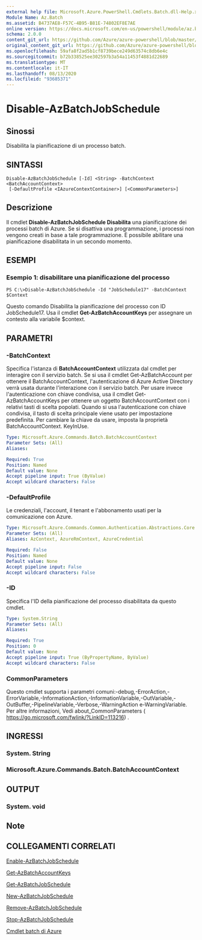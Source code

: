 ```yaml
---
external help file: Microsoft.Azure.PowerShell.Cmdlets.Batch.dll-Help.xml
Module Name: Az.Batch
ms.assetid: B4737AE8-F57C-4B95-B81E-74802EF8E7AE
online version: https://docs.microsoft.com/en-us/powershell/module/az.batch/disable-azbatchjobschedule
schema: 2.0.0
content_git_url: https://github.com/Azure/azure-powershell/blob/master/src/Batch/Batch/help/Disable-AzBatchJobSchedule.md
original_content_git_url: https://github.com/Azure/azure-powershell/blob/master/src/Batch/Batch/help/Disable-AzBatchJobSchedule.md
ms.openlocfilehash: 59afa8f2ad5b1cf8739bece249d63574c8db6e4c
ms.sourcegitcommit: b72b338525ee302597b3a54a11453f4881d22689
ms.translationtype: MT
ms.contentlocale: it-IT
ms.lasthandoff: 08/13/2020
ms.locfileid: "93685371"
---
```

# Disable-AzBatchJobSchedule

## Sinossi
Disabilita la pianificazione di un processo batch.

## SINTASSI

```
Disable-AzBatchJobSchedule [-Id] <String> -BatchContext <BatchAccountContext>
 [-DefaultProfile <IAzureContextContainer>] [<CommonParameters>]
```

## Descrizione
Il cmdlet **Disable-AzBatchJobSchedule Disabilita** una pianificazione dei processi batch di Azure.
Se si disattiva una programmazione, i processi non vengono creati in base a tale programmazione.
È possibile abilitare una pianificazione disabilitata in un secondo momento.

## ESEMPI

### Esempio 1: disabilitare una pianificazione del processo
```
PS C:\>Disable-AzBatchJobSchedule -Id "JobSchedule17" -BatchContext $Context
```

Questo comando Disabilita la pianificazione del processo con ID JobSchedule17.
Usa il cmdlet **Get-AzBatchAccountKeys** per assegnare un contesto alla variabile $context.

## PARAMETRI

### -BatchContext
Specifica l'istanza di **BatchAccountContext** utilizzata dal cmdlet per interagire con il servizio batch.
Se si usa il cmdlet Get-AzBatchAccount per ottenere il BatchAccountContext, l'autenticazione di Azure Active Directory verrà usata durante l'interazione con il servizio batch. Per usare invece l'autenticazione con chiave condivisa, usa il cmdlet Get-AzBatchAccountKeys per ottenere un oggetto BatchAccountContext con i relativi tasti di scelta popolati. Quando si usa l'autenticazione con chiave condivisa, il tasto di scelta principale viene usato per impostazione predefinita. Per cambiare la chiave da usare, imposta la proprietà BatchAccountContext. KeyInUse.

```yaml
Type: Microsoft.Azure.Commands.Batch.BatchAccountContext
Parameter Sets: (All)
Aliases:

Required: True
Position: Named
Default value: None
Accept pipeline input: True (ByValue)
Accept wildcard characters: False
```

### -DefaultProfile
Le credenziali, l'account, il tenant e l'abbonamento usati per la comunicazione con Azure.

```yaml
Type: Microsoft.Azure.Commands.Common.Authentication.Abstractions.Core.IAzureContextContainer
Parameter Sets: (All)
Aliases: AzContext, AzureRmContext, AzureCredential

Required: False
Position: Named
Default value: None
Accept pipeline input: False
Accept wildcard characters: False
```

### -ID
Specifica l'ID della pianificazione del processo disabilitata da questo cmdlet.

```yaml
Type: System.String
Parameter Sets: (All)
Aliases:

Required: True
Position: 0
Default value: None
Accept pipeline input: True (ByPropertyName, ByValue)
Accept wildcard characters: False
```

### CommonParameters
Questo cmdlet supporta i parametri comuni:-debug,-ErrorAction,-ErrorVariable,-InformationAction,-InformationVariable,-OutVariable,-OutBuffer,-PipelineVariable,-Verbose,-WarningAction e-WarningVariable. Per altre informazioni, Vedi about_CommonParameters ( https://go.microsoft.com/fwlink/?LinkID=113216) .

## INGRESSI

### System. String

### Microsoft.Azure.Commands.Batch.BatchAccountContext

## OUTPUT

### System. void

## Note

## COLLEGAMENTI CORRELATI

[Enable-AzBatchJobSchedule](./Enable-AzBatchJobSchedule.md)

[Get-AzBatchAccountKeys](./Get-AzBatchAccountKey.md)

[Get-AzBatchJobSchedule](./Get-AzBatchJobSchedule.md)

[New-AzBatchJobSchedule](./New-AzBatchJobSchedule.md)

[Remove-AzBatchJobSchedule](./Remove-AzBatchJobSchedule.md)

[Stop-AzBatchJobSchedule](./Stop-AzBatchJobSchedule.md)

[Cmdlet batch di Azure](/powershell/module/az.batch)


